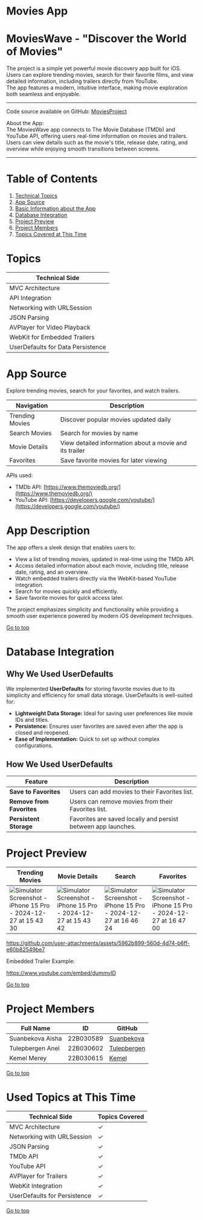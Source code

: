 # Movies App

# MoviesWave - "Discover the World of Movies"

The project is a simple yet powerful movie discovery app built for iOS.  
Users can explore trending movies, search for their favorite films, and view detailed information, including trailers directly from YouTube.  
The app features a modern, intuitive interface, making movie exploration both seamless and enjoyable.

****

Code source available on GitHub: [MoviesProject](https://github.com/Sunbekova/MoviesProject)

About the App:  
The MoviesWave app connects to The Movie Database (TMDb) and YouTube API, offering users real-time information on movies and trailers. Users can view details such as the movie's title, release date, rating, and overview while enjoying smooth transitions between screens.

****

# Table of Contents
1. [Technical Topics](#topics)
2. [App Source](#app-source)
3. [Basic Information about the App](#app-description)
4. [Database Integration](#database-integration)
5. [Project Preview](#project-preview)
6. [Project Members](#project-members)
7. [Topics Covered at This Time](#used-topics-at-this-time)


# Topics
| Technical Side |
|----------------|
| MVC Architecture |
| API Integration |
| Networking with URLSession |
| JSON Parsing |
| AVPlayer for Video Playback |
| WebKit for Embedded Trailers |
| UserDefaults for Data Persistence |


# App Source
Explore trending movies, search for your favorites, and watch trailers.  

| Navigation | Description |
|------------|-------------|
| Trending Movies | Discover popular movies updated daily |
| Search Movies | Search for movies by name |
| Movie Details | View detailed information about a movie and its trailer |
| Favorites | Save favorite movies for later viewing |


APIs used:
- TMDb API: [https://www.themoviedb.org/](https://www.themoviedb.org/)
- YouTube API: [https://developers.google.com/youtube/](https://developers.google.com/youtube/)


# App Description

The app offers a sleek design that enables users to:
- View a list of trending movies, updated in real-time using the TMDb API.
- Access detailed information about each movie, including title, release date, rating, and an overview.
- Watch embedded trailers directly via the WebKit-based YouTube integration.
- Search for movies quickly and efficiently.
- Save favorite movies for quick access later.

The project emphasizes simplicity and functionality while providing a smooth user experience powered by modern iOS development techniques.

[Go to top](#movies-app)

# Database Integration

## Why We Used UserDefaults

We implemented **UserDefaults** for storing favorite movies due to its simplicity and efficiency for small data storage. UserDefaults is well-suited for:
- **Lightweight Data Storage:** Ideal for saving user preferences like movie IDs and titles.  
- **Persistence:** Ensures user favorites are saved even after the app is closed and reopened.  
- **Ease of Implementation:** Quick to set up without complex configurations.  

## How We Used UserDefaults

| Feature                | Description                                                   |
|-----------------------|---------------------------------------------------------------|
| **Save to Favorites**  | Users can add movies to their Favorites list.                |
| **Remove from Favorites** | Users can remove movies from their Favorites list.        |
| **Persistent Storage** | Favorites are saved locally and persist between app launches.|


# Project Preview

| **Trending Movies** | **Movie Details** |  **Search** | **Favorites** | 
|----------------------|-------------------| -------------------|-------------------| 
| ![Simulator Screenshot - iPhone 15 Pro - 2024-12-27 at 15 43 30](https://github.com/user-attachments/assets/1b3f652f-741b-483f-a3d7-ffe22b31f838) |  ![Simulator Screenshot - iPhone 15 Pro - 2024-12-27 at 15 43 42](https://github.com/user-attachments/assets/07c189f9-2d3f-410b-a3cd-fc9720c83667) | ![Simulator Screenshot - iPhone 15 Pro - 2024-12-27 at 16 46 24](https://github.com/user-attachments/assets/a77d4654-bacd-4d28-a5f8-e12b3c6e8d2d) | ![Simulator Screenshot - iPhone 15 Pro - 2024-12-27 at 16 47 00](https://github.com/user-attachments/assets/08d020aa-2f0a-4fcb-9e04-2ca8a92246e1) |




https://github.com/user-attachments/assets/5962b899-560d-4d74-b6ff-e60b82549be7




Embedded Trailer Example:

https://www.youtube.com/embed/dummyID  

[Go to top](#movies-app)


# Project Members
| Full Name | ID | GitHub |
|-----------|----|--------|
| Suanbekova Aisha | 22B030589 | [Suanbekova](https://github.com/Sunbekova/) |
| Tulepbergen Anel | 22B030602| [Tulepbergen](https://github.com/tttulepbergen) |
| Kemel Merey | 22B030615 | [Kemel](https://github.com/kemelmerey) |

[Go to top](#movies-app)


# Used Topics at This Time

| Technical Side             | Topics Covered |
|----------------------------|----------------|
| MVC Architecture           | ✓ |
| Networking with URLSession | ✓ |
| JSON Parsing               | ✓ |
| TMDb API                   | ✓ |
| YouTube API                | ✓ |
| AVPlayer for Trailers      | ✓ |
| WebKit Integration         | ✓ |
| UserDefaults for Persistence | ✓ |

[Go to top](#movies-app)
